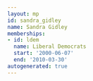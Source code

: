 ```yaml
---
layout: mp
id: sandra_gidley
name: Sandra Gidley
memberships:
- id: ldem
  name: Liberal Democrats
  start: '2000-06-07'
  end: '2010-03-30'
autogenerated: true
---
```

